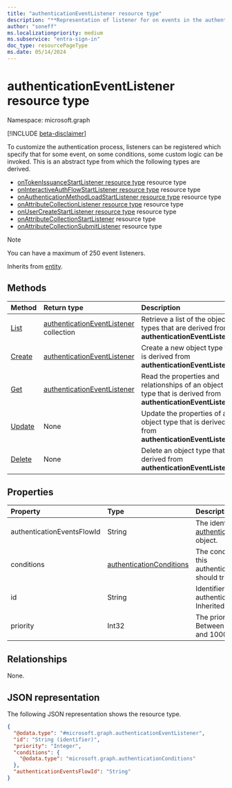 ```yaml
---
title: "authenticationEventListener resource type"
description: "**Representation of listener for on events in the authentication process**"
author: "soneff"
ms.localizationpriority: medium
ms.subservice: "entra-sign-in"
doc_type: resourcePageType
ms.date: 05/14/2024
---
```


# authenticationEventListener resource type

Namespace: microsoft.graph

[!INCLUDE [beta-disclaimer](../../includes/beta-disclaimer.md)]

To customize the authentication process, listeners can be registered which specify that for some event, on some conditions, some custom logic can be invoked. This is an abstract type from which the following types are derived.

- [onTokenIssuanceStartListener resource type](../resources/ontokenissuancestartlistener.md) resource type
- [onInteractiveAuthFlowStartListener resource type](../resources/oninteractiveauthflowstartlistener.md) resource type
- [onAuthenticationMethodLoadStartListener resource type](../resources/onauthenticationmethodloadstartlistener.md) resource type
- [onAttributeCollectionListener resource type](../resources/onattributecollectionlistener.md) resource type
- [onUserCreateStartListener resource type](../resources/onusercreatestartlistener.md) resource type
- [onAttributeCollectionStartListener](../resources/onattributecollectionstartlistener.md) resource type
- [onAttributeCollectionSubmitListener](../resources/onattributecollectionsubmitlistener.md) resource type

> [!NOTE]
>
> You can have a maximum of 250 event listeners.

Inherits from [entity](../resources/entity.md).

## Methods
|Method|Return type|Description|
|:---|:---|:---|
|[List](../api/identitycontainer-list-authenticationeventlisteners.md)|[authenticationEventListener](../resources/authenticationeventlistener.md) collection|Retrieve a list of the object types that are derived from **authenticationEventListener**.|
|[Create](../api/identitycontainer-post-authenticationeventlisteners.md)|[authenticationEventListener](../resources/authenticationeventlistener.md)|Create a new object type that is derived from **authenticationEventListener**.|
|[Get](../api/authenticationeventlistener-get.md)|[authenticationEventListener](../resources/authenticationeventlistener.md)|Read the properties and relationships of an object type that is derived from **authenticationEventListener**.|
|[Update](../api/authenticationeventlistener-update.md)|None|Update the properties of an object type that is derived from **authenticationEventListener**.|
|[Delete](../api/authenticationeventlistener-delete.md)|None|Delete an object type that is derived from **authenticationEventListener**.|

## Properties
|Property|Type|Description|
|:---|:---|:---|
|authenticationEventsFlowId|String|The identifier of the [authenticationEventsFlow](../resources/authenticationeventsflow.md) object.|
|conditions|[authenticationConditions](../resources/authenticationconditions.md)|The conditions on which this authenticationEventListener should trigger.|
|id|String|Identifier for this authenticationEventListener. Inherited from [entity](../resources/entity.md).|
|priority|Int32| The priority of this handler. Between 0 (lower priority) and 1000 (higher priority).|

## Relationships
None.

## JSON representation
The following JSON representation shows the resource type.
<!-- {
  "blockType": "resource",
  "keyProperty": "id",
  "@odata.type": "microsoft.graph.authenticationEventListener",
  "baseType": "microsoft.graph.entity",
  "openType": true
}
-->
``` json
{
  "@odata.type": "#microsoft.graph.authenticationEventListener",
  "id": "String (identifier)",
  "priority": "Integer",
  "conditions": {
    "@odata.type": "microsoft.graph.authenticationConditions"
  },
  "authenticationEventsFlowId": "String"
}
```

